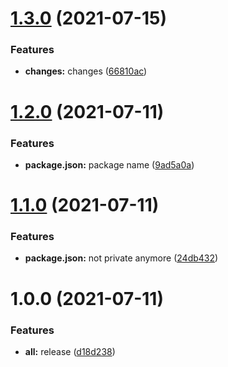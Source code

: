# [1.3.0](https://github.com/mucahidyazar/ui-library/compare/v1.2.0...v1.3.0) (2021-07-15)


### Features

* **changes:** changes ([66810ac](https://github.com/mucahidyazar/ui-library/commit/66810ac428083fd87222e1239e0a0035ae58fbb7))

# [1.2.0](https://github.com/mucahidyazar/ui-library/compare/v1.1.0...v1.2.0) (2021-07-11)


### Features

* **package.json:** package name ([9ad5a0a](https://github.com/mucahidyazar/ui-library/commit/9ad5a0ac85f665608e03572fd196e1df14b0f715))

# [1.1.0](https://github.com/mucahidyazar/ui-library/compare/v1.0.0...v1.1.0) (2021-07-11)


### Features

* **package.json:** not private anymore ([24db432](https://github.com/mucahidyazar/ui-library/commit/24db432a94437d35d2f901bb4b3f1b00ee983ae8))

# 1.0.0 (2021-07-11)


### Features

* **all:** release ([d18d238](https://github.com/mucahidyazar/ui-library/commit/d18d2382d96ecd84a203bf769c93e23c5c4cdfe8))
